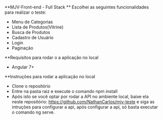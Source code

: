 **MJV-Front-end - Full Stack
** Escolhei as seguintes funcionalidades para realizar o teste:
* Menu de Categorias
* Lista de Produtos(Vitrine)
* Busca de Produtos
* Cadastro de Usuário
* Login
* Paginação

**Requisitos para rodar o a aplicação no local
* Angular 7+

**Instruções para rodar a aplicação no local

* Clone o repositório
* Entre na pasta raiz e execute o comando npm install
* Após isto se você optar por rodar a API no ambiente local, baixe ela neste repositório: https://github.com/NathanCarlos/mjv-teste e siga as intruções para configurar a api, após configurar a api, só basta executar o comando ng serve.
